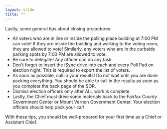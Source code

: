 ```yaml
---
layout: slide
title: ""
---
```


Lastly, some general tips about closing procedures:

-   All voters who are in line or inside the polling place building at 7:00 PM can vote! If they are inside the building and walking to the voting room, they are allowed to vote! Similarly, any voters who are in the curbside parking spots by 7:00 PM are allowed to vote.
-   Be sure to delegate! Any officer can do any task.
-   Don't forget to insert the iSync drive into each and every Poll Pad on election night. This is required to export the list of voters.
-   As soon as possible, call in your results! Do not wait until you are done packing everything. You should be able to call in the results as soon as you complete the back page of the SOR.
-   Dismiss election officers only after ALL work is complete.
-   Lastly, the Chief must drive some materials back to the Fairfax County Government Center or Mount Vernon Government Center. Your election officers should help pack your car!

With these tips, you should be well-prepared for your first time as a Chief or Assistant Chief.